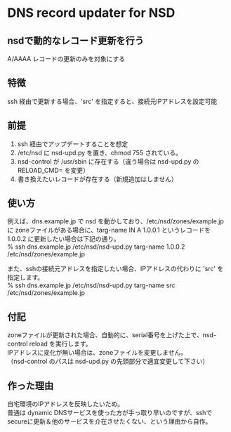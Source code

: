 # DNS record updater for NSD

## nsdで動的なレコード更新を行う
A/AAAA レコードの更新のみを対象にする

## 特徴
ssh 経由で更新する場合、'src' を指定すると、接続元IPアドレスを設定可能

## 前提
1. ssh 経由でアップデートすることを想定
2. /etc/nsd に nsd-upd.py を置き、chmod 755 されている。
3. nsd-control が /usr/sbin に存在する（違う場合は nsd-upd.py の RELOAD_CMD= を変更）
4. 書き換えたいレコードが存在する（新規追加はしません）

## 使い方
例えば、dns.example.jp で nsd を動かしており、/etc/nsd/zones/example.jp に zoneファイルがある場合に、targ-name IN A 1.0.0.1 というレコードを 1.0.0.2 に更新したい場合は下記の通り。<br>
% ssh dns.example.jp /etc/nsd/nsd-upd.py targ-name 1.0.0.2 /etc/nsd/zones/example.jp

また、sshの接続元アドレスを指定したい場合、IPアドレスの代わりに 'src' を指定します。<br>
% ssh dns.example.jp /etc/nsd/nsd-upd.py targ-name src /etc/nsd/zones/example.jp

## 付記
zoneファイルが更新された場合、自動的に、serial番号を上げた上で、nsd-control reload を実行します。<br>
IPアドレスに変化が無い場合は、zoneファイルを変更しません。<br>
（nsd-control のパスは nsd-upd.py の先頭部分で適宜変更して下さい）

## 作った理由
自宅環境のIPアドレスを反映したいため。<br>
普通は dynamic DNSサービスを使った方が手っ取り早いのですが、sshでsecureに更新＆他のサービスを介在させたくない、という理由から自作。
